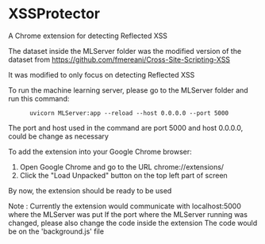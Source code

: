 # XSSProtector
A Chrome extension for detecting Reflected XSS


The dataset inside the MLServer folder was the modified version of the dataset from https://github.com/fmereani/Cross-Site-Scripting-XSS

It was modified to only focus on detecting Reflected XSS

To run the machine learning server, please go to the MLServer folder and run this command:

          uvicorn MLServer:app --reload --host 0.0.0.0 --port 5000
          
The port and host used in the command are port 5000 and host 0.0.0.0, could be change as necessary

To add the extension into your Google Chrome browser: 

1. Open Google Chrome and go to the URL chrome://extensions/
2. Click the "Load Unpacked" button on the top left part of screen

By now, the extension should be ready to be used

Note : Currently the extension would communicate with localhost:5000 where the MLServer was put
       If the port where the MLServer running was changed, please also change the code inside the extension
       The code would be on the 'background.js' file


